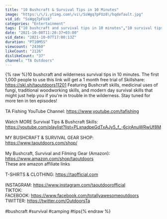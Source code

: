 ```yaml
---
title: "10 Bushcraft & Survival Tips in 10 Minutes"
image: "https:\/\/i.ytimg.com\/vi\/SsWgq7pFUz8\/hqdefault.jpg"
vid_id: "SsWgq7pFUz8"
categories: "Entertainment"
tags: ["10 bushcraft and survival tips in 10 minutes","10 survival tips","10 bushcraft skills"]
date: "2021-10-08T11:20:37+03:00"
vid_date: "2021-10-07T17:00:13Z"
duration: "PT10M5S"
viewcount: "24360"
likeCount: "2126"
dislikeCount: "37"
channel: "TA Outdoors"
---
```

{% raw %}10 bushcraft and wilderness survival tips in 10 minutes. The first 1,000 people to use this link will get a 1 month free trial of Skillshare: <a rel="nofollow" target="blank" href="https://skl.sh/taoutdoors11201">https://skl.sh/taoutdoors11201</a> Featuring Bushcraft skills, medicinal uses of fungi, traditional woodworking skills, and modern day survival skills that might just help you if you're in trouble in the wilderness.  Stay tuned for more ten in ten episodes! <br /><br />TA Fishing YouTube Channel: <a rel="nofollow" target="blank" href="https://www.youtube.com/tafishing">https://www.youtube.com/tafishing</a><br /><br />Watch MORE Survival Tips &amp; Bushcraft Skills:<br /><a rel="nofollow" target="blank" href="https://youtube.com/playlist?list=PLxnadpeGdTxAJy5_f_-6cjrAnuWRwUf8M">https://youtube.com/playlist?list=PLxnadpeGdTxAJy5_f_-6cjrAnuWRwUf8M</a><br /><br />MY BUSHCRAFT &amp; SURVIVAL GEAR SHOP: <a rel="nofollow" target="blank" href="https://www.taoutdoors.com/shop/">https://www.taoutdoors.com/shop/</a><br /><br />My Bushcraft, Survival and Filming Gear (Amazon): <a rel="nofollow" target="blank" href="https://www.amazon.com/shop/taoutdoors">https://www.amazon.com/shop/taoutdoors</a><br />These are amazon affiliate links<br /><br />T-SHIRTS &amp; CLOTHING: <a rel="nofollow" target="blank" href="https://taofficial.com">https://taofficial.com</a> <br /><br />INSTAGRAM: <a rel="nofollow" target="blank" href="https://www.instagram.com/taoutdoorofficial">https://www.instagram.com/taoutdoorofficial</a><br />TIKTOK: <br />FACEBOOK: <a rel="nofollow" target="blank" href="https://www.facebook.com/totallyawesomeoutdoors">https://www.facebook.com/totallyawesomeoutdoors</a><br />TWITTER: <a rel="nofollow" target="blank" href="https://twitter.com/OutdoorsTa">https://twitter.com/OutdoorsTa</a><br /><br />#bushcraft #survival #camping #tips{% endraw %}

